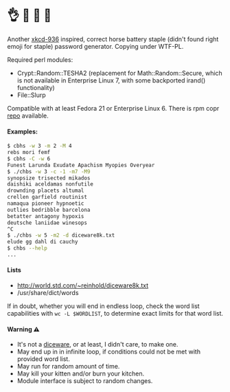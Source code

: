 # :ok_hand: :horse: :battery: :paperclip:

Another [xkcd-936](https://xkcd.com/936/) inspired, correct horse battery staple (didn't found right emoji for staple) password generator. Copying under WTF-PL.

Required perl modules:

 * Crypt::Random::TESHA2 (replacement for Math::Random::Secure, which is not available in Enterprise Linux 7, with some backported irand() functionality)
 * File::Slurp

Compatible with at least Fedora 21 or Enterprise Linux 6. There is rpm copr [repo](https://copr.fedoraproject.org/coprs/ksyz/Acme-CHBS/) available.

#### Examples:

```sh
$ cbhs -w 3 -m 2 -M 4
rebs mori femf
$ cbhs -C -w 6
Funest Larunda Exudate Apachism Myopies Overyear
$ ./chbs -w 3 -c -1 -m7 -M9
synopsize trisected mikados
daishiki aceldamas nonfutile
drownding placets altumal
crellen garfield routinist
namaqua pioneer hypnoetic
outlies bedribble barcelona
betatter antagony hypoxis
deutsche laniidae winesops
^C
$ ./chbs -w 5 -m2 -d diceware8k.txt
elude gg dahl di cauchy
$ chbs --help
...
```

#### Lists
 * http://world.std.com/~reinhold/diceware8k.txt
 * /usr/share/dict/words

If in doubt, whether you will end in endless loop, check the word list capabilities with `wc -L $WORDLIST`, to determine exact limits for that word list. 

#### Warning :warning:
 * It's not a [diceware](http://world.std.com/~reinhold/diceware.html), or at least, I didn't care, to make one.
 * May end up in in infinite loop, if conditions could not be met with provided word list.
 * May run for random amount of time.
 * May kill your kitten and/or burn your kitchen.
 * Module interface is subject to random changes.

